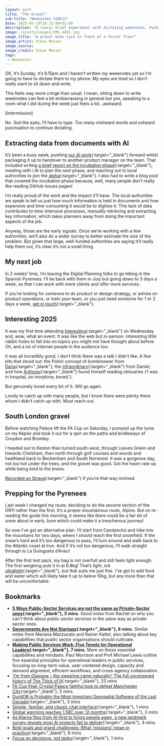 ```yaml
---
layout: post
title: "The Gravel"
sub-title: "Weeknotes S20E13"
date: 2025-05-18T18:33:09+01:00
description: "A (very) brief experiment with dictating weeknotes. Pushing our AI work forward, my next job, what I enjoyed at Interesting 2025, plus a fun gravel ride over south London."
image: /assets/images/IMG_4691.jpg
image_title: "A gravel bike tyre in front of a forest floor"
image_artist: Steve Messer
image_source:
image_credit: Steve Messer
tags:
 - Weeknotes
---
```


OK, it’s Sunday, it’s 6.15pm and I haven’t written my weeknotes yet so I’m going to have to dictate them to my phone. My eyes are tired so I don’t really want to sit down and write. 

This feels way more cringe than usual. I mean, sitting down to write weeknotes can feel a bit embarrassing in general but yes, speaking to a room what I did during the week just feels a bit…awkward.

[Intermission]

No. Sod the eyes, I’ll have to type. Too many misheard words and unheard punctuation to continue dictating. 

## Extracting data from documents with AI

It’s been a busy week, pushing [our AI work](https://www.gov.uk/government/news/experimental-ai-could-help-councils-meet-housing-targets-by-digitising-records){:target="_blank"} forward whilst packaging it up to handover to another product manager on the team. That included writing [a brief report on the incubation phase](https://github.com/digital-land/digital-land/issues/360#issuecomment-2879777196){:target="_blank"}, meeting with i.‌AI to plan the next phase, and reaching out to local authorities to join the [alpha](https://github.com/digital-land/digital-land/issues/360#issuecomment-2880280887){:target="_blank"}. I also had to write a blog post that covered the incubation phase because, well, many people don’t really like reading GitHub Issues pages!

I’m really proud of the work and the impact it’ll have. The local authorities we speak to tell us just how much information is held in documents and how expensive and time-consuming it would be to digitise it. This lack of data contributes to time-intensive processes, manually retrieving and extracting key information, which takes planners away from doing the important aspects of the job. 

Anyway, those are the early signals. Once we’re working with a few authorities, we’ll also do a wider survey to better estimate the size of the problem. But given that large, well-funded authorities are saying it’ll really help them out, it’s clear it’s not a small thing. 

## My next job

In 2 weeks’ time, I’m leaving the Digital Planning folks to go hiking in the Spanish Pyrenees. I’ll be back with them in July but going down to 3 days a week, so that I can work with more clients and offer more services.

If you’re looking for someone to do product or design strategy, or advise on product operations, or train your team, or you just need someone for 1 or 2 days a week, [get in touch](https://boringmagi.cc/contact/){:target="_blank"}.

## Interesting 2025

It was my first time attending [Interesting](https://russelldavies.typepad.com/planning/2025/01/interesting-2025-whats-it-all-about.html){:target="_blank"} on Wednesday and, wow, what an event. It was like the web but in-person: interesting little rabbit-holes to fall into on topics you might not have thought about before. Oh, and a lot of internet people in the audience too.

It was all incredibly good, I don’t think there was a talk I didn’t like. A few bits that stood out: the Polish concept of _kombinować_ from [Daria](https://wikimedia.org.uk/wiki/User:Daria_Cybulska_(WMUK)){:target="_blank"}; the [infraordinary](https://danieljohnjones.com/projects/infraordinary-fm/){:target="_blank"} from Daniel; and  how [Anthony](https://sixthings.dhanendran.com){:target="_blank"} found himself reading obituaries (‘I was in hospital, on morphine, bored.’). 

But genuinely loved every bit of it. Will go again.

Lovely to catch up with many people, but I know there were plenty there whom I didn’t catch up with. Must reach out. 

## South London gravel

Before watching Palace lift the FA Cup on Saturday, I pumped up the tyres on my Kepler and took it out for a spin on the paths and bridleways of Croydon and Bromley. 

I headed out to Keston then turned south-west, through Leaves Green and towards Chelsham, then north through golf courses and woods and heathland back to Beckenham and South Norwood. It was a gorgeous day, not too hot under the trees, and the gravel was good. Got the heart-rate up while being kind to the knees.

[Recorded on Strava](https://www.strava.com/activities/14507527049){:target="_blank"} if you’re that way inclined.

## Prepping for the Pyrenees

Last week I changed my route, deciding to do the second section of the GR11 rather than the first. It’s a proper mountainous route, Alpine. But on re-reading the guide this morning, it seems like there could be a fair bit of snow about in early June which could make it a treacherous journey!

So now I’ve got an alternative plan. I’ll start from Candanchú and hike into the mountains for two days, where I should reach the first snowfield. If the snow’s hard and it’s too dangerous to pass, I’ll turn around and walk back to the Atlantic coast at Irun. And if it’s not too dangerous, I’ll walk straight through to La Guingueta d’Aneu!

After the first test pack, my bag is not overfull and still feels light enough. The first weighing puts it in at 6.8kg! That’s light, not [ultralight](https://en.wikipedia.org/wiki/Ultralight_backpacking){:target="_blank"}, but that suits me just fine. I’ve got to add food and water which will likely take it up to below 10kg, but any more than that will be uncomfortable. 

## Bookmarks

- **[5 Ways Public-Sector Services are not the same as Private-Sector ones](https://www.careful.industries/blog/2025-3-5-ways-public-sector-services-are-not-the-same-as-private-sector-onesnbsp){:target="_blank"}, 3 mins.** Good notes from Rachel on why you can’t think about public sector services in the same way as private sector ones.
- **[Governments Are Not Startups](https://www.project-syndicate.org/commentary/government-should-not-act-like-a-startup-or-business-by-mariana-mazzucato-and-rainer-kattel-2025-04){:target="_blank"}, 6 mins.** Similar notes from Mariana Mazzucato and Rainer Kattel, also talking about key capabilities that public sector organisations should cultivate.
- **[Making Public Services Work: Five Tenets for Operational Leaders](https://blogs.bath.ac.uk/iprblog/2025/04/04/making-public-services-work-five-tenets-for-operational-leaders/){:target="_blank"}, 7 mins.** More on those essential capabilities and mindsets. Paul Morrison and Prof Michael Lewis outline five essential principles for operational leaders in public services, focusing on long-term value, user-centered design, capacity and demand alignment, efficient workflows, and cross-agency collaboration. 
- [‘I’m from Glasgow – the swearing came naturally!’ The full uncensored history of The Thick of It](https://www.theguardian.com/tv-and-radio/2025/may/18/the-thick-of-it-interview-armando-iannucci-peter-capaldi-rebecca-front){:target="_blank"}, 23 mins
- [FA Cup final: Crystal Palace faithful look to defeat Manchester City](https://on.ft.com/4dpQRv1){:target="_blank"}, 5 mins
- [DuckDB is Probably the Most Important Geospatial Software of the Last Decade](https://www.dbreunig.com/2025/05/03/duckdb-is-the-most-impactful-geospatial-software-in-a-decade.html){:target="_blank"}, 3 mins
- [Simple, familiar, and classic chat interface](https://felixrieseberg.github.io/clippy/){:target="_blank"}, 1 mins
- [Global warming reaches 1.58C over 12 months](https://on.ft.com/4jYv7c4){:target="_blank"}, 3 mins
- [As Klarna flips from AI-first to hiring people again, a new landmark survey reveals most AI projects fail to deliver](https://fortune.com/2025/05/09/klarna-ai-humans-return-on-investment/?eicker.news){:target="_blank"}, 4 mins
- [Bold goals and grand challenges: What ‘missions’ mean in practice](https://www.civilserviceworld.com/professions/article/bold-goals-and-grand-challenges-what-missions-mean-in-practice){:target="_blank"}, 6 mins
- [Focus on decisions, not tasks](https://technicalwriting.dev/strategy/decisions.html){:target="_blank"}, 1 mins
